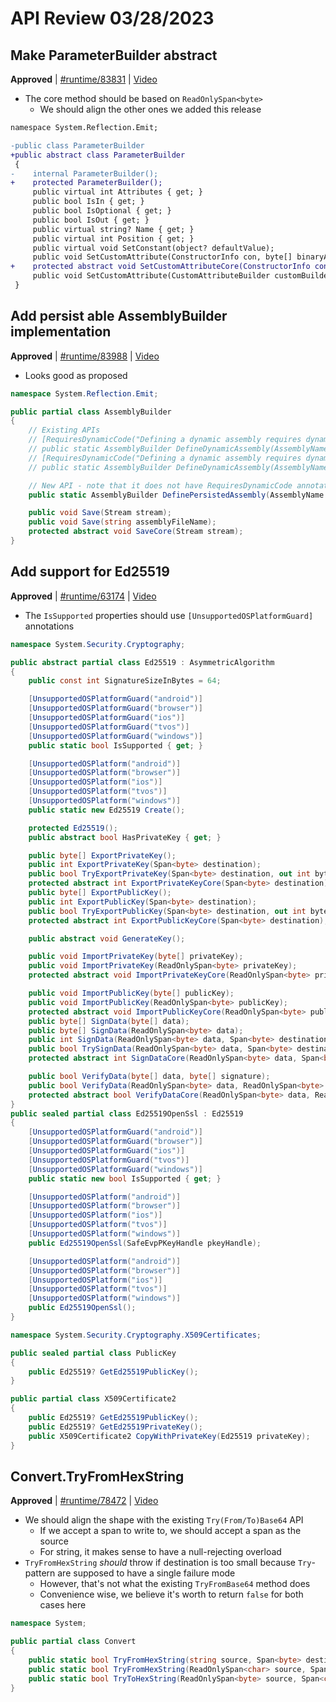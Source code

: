 # API Review 03/28/2023

## Make ParameterBuilder abstract

**Approved** | [#runtime/83831](https://github.com/dotnet/runtime/issues/83831#issuecomment-1487312750) | [Video](https://www.youtube.com/watch?v=qrtsyWZkTK0&t=0h0m0s)

* The core method should be based on `ReadOnlySpan<byte>`
    - We should align the other ones we added this release

```diff
namespace System.Reflection.Emit;

-public class ParameterBuilder
+public abstract class ParameterBuilder
 {
-    internal ParameterBuilder();
+    protected ParameterBuilder();
     public virtual int Attributes { get; }
     public bool IsIn { get; }
     public bool IsOptional { get; }
     public bool IsOut { get; }
     public virtual string? Name { get; }
     public virtual int Position { get; }
     public virtual void SetConstant(object? defaultValue);
     public void SetCustomAttribute(ConstructorInfo con, byte[] binaryAttribute);
+    protected abstract void SetCustomAttributeCore(ConstructorInfo con, ReadOnlySpan<byte> binaryAttribute);
     public void SetCustomAttribute(CustomAttributeBuilder customBuilder);
 }
```
## Add persist able AssemblyBuilder implementation

**Approved** | [#runtime/83988](https://github.com/dotnet/runtime/issues/83988#issuecomment-1487355324) | [Video](https://www.youtube.com/watch?v=qrtsyWZkTK0&t=0h15m16s)

* Looks good as proposed

```C#
namespace System.Reflection.Emit;

public partial class AssemblyBuilder
{
    // Existing APIs
    // [RequiresDynamicCode("Defining a dynamic assembly requires dynamic code.")]
    // public static AssemblyBuilder DefineDynamicAssembly(AssemblyName name, AssemblyBuilderAccess access);
    // [RequiresDynamicCode("Defining a dynamic assembly requires dynamic code.")]
    // public static AssemblyBuilder DefineDynamicAssembly(AssemblyName name, AssemblyBuilderAccess access, System.Collections.Generic.IEnumerable<CustomAttributeBuilder>? assemblyAttributes);

    // New API - note that it does not have RequiresDynamicCode annotation
    public static AssemblyBuilder DefinePersistedAssembly(AssemblyName name, Assembly coreAssembly, IEnumerable<CustomAttributeBuilder>? assemblyAttributes = null);

    public void Save(Stream stream);
    public void Save(string assemblyFileName);
    protected abstract void SaveCore(Stream stream);
}
```
## Add support for Ed25519

**Approved** | [#runtime/63174](https://github.com/dotnet/runtime/issues/63174#issuecomment-1487413860) | [Video](https://www.youtube.com/watch?v=qrtsyWZkTK0&t=0h44m38s)

* The `IsSupported` properties should use `[UnsupportedOSPlatformGuard]` annotations

```C#
namespace System.Security.Cryptography;

public abstract partial class Ed25519 : AsymmetricAlgorithm
{
    public const int SignatureSizeInBytes = 64;

    [UnsupportedOSPlatformGuard("android")]
    [UnsupportedOSPlatformGuard("browser")]
    [UnsupportedOSPlatformGuard("ios")]
    [UnsupportedOSPlatformGuard("tvos")]
    [UnsupportedOSPlatformGuard("windows")]
    public static bool IsSupported { get; }

    [UnsupportedOSPlatform("android")]
    [UnsupportedOSPlatform("browser")]
    [UnsupportedOSPlatform("ios")]
    [UnsupportedOSPlatform("tvos")]
    [UnsupportedOSPlatform("windows")]
    public static new Ed25519 Create();

    protected Ed25519();
    public abstract bool HasPrivateKey { get; }

    public byte[] ExportPrivateKey();
    public int ExportPrivateKey(Span<byte> destination);
    public bool TryExportPrivateKey(Span<byte> destination, out int bytesWritten);
    protected abstract int ExportPrivateKeyCore(Span<byte> destination);
    public byte[] ExportPublicKey();
    public int ExportPublicKey(Span<byte> destination);
    public bool TryExportPublicKey(Span<byte> destination, out int bytesWritten);
    protected abstract int ExportPublicKeyCore(Span<byte> destination);

    public abstract void GenerateKey();

    public void ImportPrivateKey(byte[] privateKey);
    public void ImportPrivateKey(ReadOnlySpan<byte> privateKey);
    protected abstract void ImportPrivateKeyCore(ReadOnlySpan<byte> privateKey);

    public void ImportPublicKey(byte[] publicKey);
    public void ImportPublicKey(ReadOnlySpan<byte> publicKey);
    protected abstract void ImportPublicKeyCore(ReadOnlySpan<byte> publicKey);
    public byte[] SignData(byte[] data);
    public byte[] SignData(ReadOnlySpan<byte> data);
    public int SignData(ReadOnlySpan<byte> data, Span<byte> destination);
    public bool TrySignData(ReadOnlySpan<byte> data, Span<byte> destination, out int bytesWritten);
    protected abstract int SignDataCore(ReadOnlySpan<byte> data, Span<byte> destination);

    public bool VerifyData(byte[] data, byte[] signature);
    public bool VerifyData(ReadOnlySpan<byte> data, ReadOnlySpan<byte> signature);
    protected abstract bool VerifyDataCore(ReadOnlySpan<byte> data, ReadOnlySpan<byte> signature);
}
public sealed partial class Ed25519OpenSsl : Ed25519
{
    [UnsupportedOSPlatformGuard("android")]
    [UnsupportedOSPlatformGuard("browser")]
    [UnsupportedOSPlatformGuard("ios")]
    [UnsupportedOSPlatformGuard("tvos")]
    [UnsupportedOSPlatformGuard("windows")]
    public static new bool IsSupported { get; }

    [UnsupportedOSPlatform("android")]
    [UnsupportedOSPlatform("browser")]
    [UnsupportedOSPlatform("ios")]
    [UnsupportedOSPlatform("tvos")]
    [UnsupportedOSPlatform("windows")]
    public Ed25519OpenSsl(SafeEvpPKeyHandle pkeyHandle);

    [UnsupportedOSPlatform("android")]
    [UnsupportedOSPlatform("browser")]
    [UnsupportedOSPlatform("ios")]
    [UnsupportedOSPlatform("tvos")]
    [UnsupportedOSPlatform("windows")]
    public Ed25519OpenSsl();
}
```

```C#
namespace System.Security.Cryptography.X509Certificates;

public sealed partial class PublicKey
{
    public Ed25519? GetEd25519PublicKey();
}

public partial class X509Certificate2
{
    public Ed25519? GetEd25519PublicKey();
    public Ed25519? GetEd25519PrivateKey();
    public X509Certificate2 CopyWithPrivateKey(Ed25519 privateKey);
}
```
## Convert.TryFromHexString

**Approved** | [#runtime/78472](https://github.com/dotnet/runtime/issues/78472#issuecomment-1487470651) | [Video](https://www.youtube.com/watch?v=qrtsyWZkTK0&t=1h26m14s)

* We should align the shape with the existing `Try(From/To)Base64` API
    - If we accept a span to write to, we should accept a span as the source
    - For string, it makes sense to have a null-rejecting overload
* `TryFromHexString` *should* throw if destination is too small because `Try`-pattern are supposed to have a single failure mode
    - However, that's not what the existing `TryFromBase64` method does
    - Convenience wise, we believe it's worth to return `false` for both cases here

```C#
namespace System;

public partial class Convert
{
    public static bool TryFromHexString(string source, Span<byte> destination, out int bytesWritten);
    public static bool TryFromHexString(ReadOnlySpan<char> source, Span<byte> destination, out int bytesWritten);
    public static bool TryToHexString(ReadOnlySpan<byte> source, Span<char> destination, out int charsWritten);
}
```

